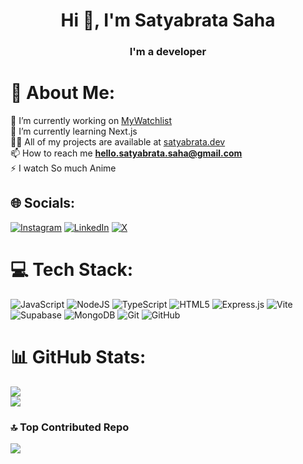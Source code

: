 <h1 align="center">Hi 👋, I'm Satyabrata Saha</h1>
<h3 align="center">I'm a developer</h3>

# 💫 About Me:

🔭 I’m currently working on [MyWatchlist](https://github.com/satyabrata-saha/mywatchlist)<br>
🌱 I’m currently learning Next.js<br>
👨‍💻 All of my projects are available at [satyabrata.dev](https://satyabrata.dev)<br>
📫 How to reach me **hello.satyabrata.saha@gmail.com**<br>
⚡ I watch So much Anime

## 🌐 Socials:

[![Instagram](https://img.shields.io/badge/Instagram-%23E4405F.svg?logo=Instagram&logoColor=white)](https://instagram.com/satyabrata_saha_) [![LinkedIn](https://img.shields.io/badge/LinkedIn-%230077B5.svg?logo=linkedin&logoColor=white)](https://linkedin.com/in/satyabrata-saha) [![X](https://img.shields.io/badge/X-black.svg?logo=X&logoColor=white)](https://x.com/satya_saha_)

# 💻 Tech Stack:

![JavaScript](https://img.shields.io/badge/javascript-%23323330.svg?style=flat&logo=javascript&logoColor=%23F7DF1E) ![NodeJS](https://img.shields.io/badge/node.js-6DA55F?style=flat&logo=node.js&logoColor=white) ![TypeScript](https://img.shields.io/badge/typescript-%23007ACC.svg?style=flat&logo=typescript&logoColor=white) ![HTML5](https://img.shields.io/badge/html5-%23E34F26.svg?style=flat&logo=html5&logoColor=white) ![Express.js](https://img.shields.io/badge/express.js-%23404d59.svg?style=flat&logo=express&logoColor=%2361DAFB) ![Vite](https://img.shields.io/badge/vite-%23646CFF.svg?style=flat&logo=vite&logoColor=white) ![Supabase](https://img.shields.io/badge/Supabase-3ECF8E?style=flat&logo=supabase&logoColor=white) ![MongoDB](https://img.shields.io/badge/MongoDB-%234ea94b.svg?style=flat&logo=mongodb&logoColor=white) ![Git](https://img.shields.io/badge/git-%23F05033.svg?style=flat&logo=git&logoColor=white) ![GitHub](https://img.shields.io/badge/github-%23121011.svg?style=flat&logo=github&logoColor=white)

# 📊 GitHub Stats:

![](https://github-readme-streak-stats.herokuapp.com/?user=satyabrata-saha&theme=transparent&hide_border=true)<br/>
![](https://github-readme-stats.vercel.app/api/top-langs/?username=satyabrata-saha&theme=transparent&hide_border=true&include_all_commits=false&count_private=false&layout=compact)

### 🔝 Top Contributed Repo

![](https://github-contributor-stats.vercel.app/api?username=satyabrata-saha&limit=5&theme=transparent&combine_all_yearly_contributions=true)
